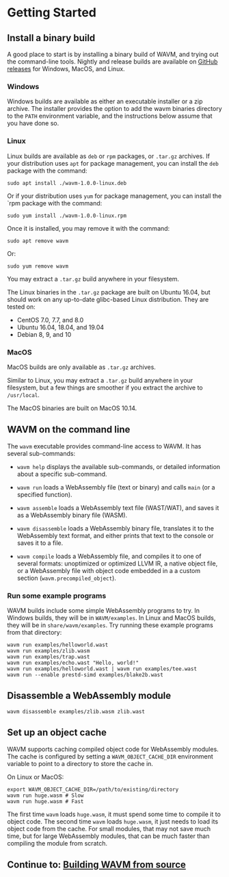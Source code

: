 # Getting Started

## Install a binary build

A good place to start is by installing a binary build of WAVM, and trying out the command-line
tools. Nightly and release builds are available on [GitHub releases](https://github.com/WAVM/WAVM/releases)
for Windows, MacOS, and Linux.

### Windows

Windows builds are available as either an executable installer or a zip archive. The installer
provides the option to add the wavm binaries directory to the `PATH` environment variable, and the
instructions below assume that you have done so.

### Linux

Linux builds are available as `deb` or `rpm` packages, or `.tar.gz` archives. If your distribution
uses `apt` for package management, you can install the `deb` package with the command:

  ```
  sudo apt install ./wavm-1.0.0-linux.deb
  ```

Or if your distribution uses `yum` for package management, you can install the `rpm package with the
command:

  ```
  sudo yum install ./wavm-1.0.0-linux.rpm
  ```

Once it is installed, you may remove it with the command:

  ```
  sudo apt remove wavm
  ```

Or:

  ```
  sudo yum remove wavm
  ```

You may extract a `.tar.gz` build anywhere in your filesystem.

The Linux binaries in the `.tar.gz` package are built on Ubuntu 16.04, but should work on any
up-to-date glibc-based Linux distribution. They are tested on:
* CentOS 7.0, 7.7, and 8.0
* Ubuntu 16.04, 18.04, and 19.04
* Debian 8, 9, and 10

### MacOS

MacOS builds are only available as `.tar.gz` archives.

Similar to Linux, you may extract a `.tar.gz` build anywhere in your filesystem, but a few things
are smoother if you extract the archive to `/usr/local`.

The MacOS binaries are built on MacOS 10.14. 

## WAVM on the command line

The `wavm` executable provides command-line access to WAVM. It has several sub-commands:

* `wavm help` displays the available sub-commands, or detailed information about a specific
  sub-command.

* `wavm run` loads a WebAssembly file (text or binary) and calls `main` (or a specified function).
  
* `wavm assemble` loads a WebAssembly text file (WAST/WAT), and saves it as a WebAssembly binary
  file (WASM).

* `wavm disassemble` loads a WebAssembly binary file, translates it to the WebAssembly text format,
  and either prints that text to the console or saves it to a file.

* `wavm compile` loads a WebAssembly file, and compiles it to one of several formats: unoptimized or
  optimized LLVM IR, a native object file, or a WebAssembly file with object code embedded in a
  a custom section (`wavm.precompiled_object`).

### Run some example programs

  WAVM builds include some simple WebAssembly programs to try. In Windows builds, they will be in
  `WAVM/examples`. In Linux and MacOS builds, they will be in `share/wavm/examples`. Try running
  these example programs from that directory:

  ```
  wavm run examples/helloworld.wast
  wavm run examples/zlib.wasm
  wavm run examples/trap.wast
  wavm run examples/echo.wast "Hello, world!"
  wavm run examples/helloworld.wast | wavm run examples/tee.wast
  wavm run --enable prestd-simd examples/blake2b.wast
  ```

## Disassemble a WebAssembly module

  ```
  wavm disassemble examples/zlib.wasm zlib.wast
  ```

## Set up an object cache

  WAVM supports caching compiled object code for WebAssembly modules. The cache is configured by
  setting a `WAVM_OBJECT_CACHE_DIR` environment variable to point to a directory to store the
  cache in.

  On Linux or MacOS:
  ```
  export WAVM_OBJECT_CACHE_DIR=/path/to/existing/directory
  wavm run huge.wasm # Slow
  wavm run huge.wasm # Fast
  ```

  The first time `wavm` loads `huge.wasm`, it must spend some time to compile it to object code.
  The second time `wavm` loads `huge.wasm`, it just needs to load its object code from the cache.
  For small modules, that may not save much time, but for large WebAssembly modules, that can be
  much faster than compiling the module from scratch.

## Continue to: [Building WAVM from source](Building.md)

